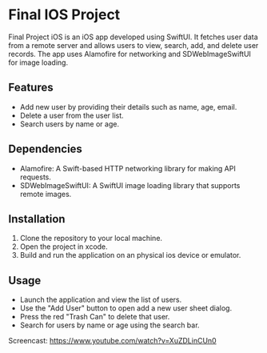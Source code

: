# Final IOS Project

Final Project iOS is an iOS app developed using SwiftUI. It fetches user data from a remote server and allows users to view, search, add, and delete user records. The app uses Alamofire for networking and SDWebImageSwiftUI for image loading.

## Features

- Add new user by providing their details such as name, age, email.
- Delete a user from the user list.
- Search users by name or age.

## Dependencies

- Alamofire: A Swift-based HTTP networking library for making API requests.
- SDWebImageSwiftUI: A SwiftUI image loading library that supports remote images.

## Installation

1. Clone the repository to your local machine.
2. Open the project in xcode.
3. Build and run the application on an physical ios device or emulator.

## Usage

- Launch the application and view the list of users.
- Use the "Add User" button to open add a new user sheet dialog.
- Press the red "Trash Can" to delete that user.
- Search for users by name or age using the search bar.

Screencast: https://www.youtube.com/watch?v=XuZDLinCUn0
